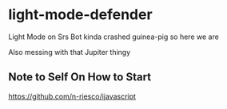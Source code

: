 # light-mode-defender
Light Mode on Srs Bot kinda crashed guinea-pig so here we are

Also messing with that Jupiter thingy

## Note to Self On How to Start
https://github.com/n-riesco/ijavascript
